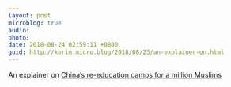 ```yaml
---
layout: post
microblog: true
audio: 
photo: 
date: 2018-08-24 02:59:11 +0800
guid: http://kerim.micro.blog/2018/08/23/an-explainer-on.html
---
```

An explainer on [China’s re-education camps for a million Muslims](https://supchina.com/2018/08/22/xinjiang-explainer-chinas-reeducation-camps-for-a-million-muslims/)
